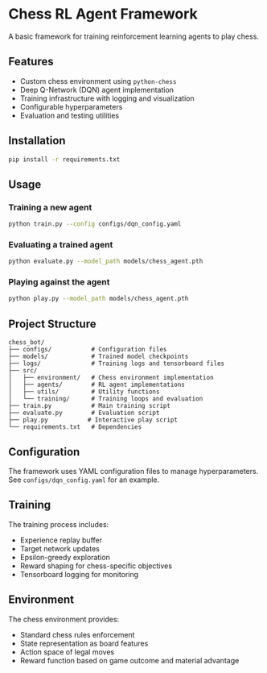 # Chess RL Agent Framework

A basic framework for training reinforcement learning agents to play chess.

## Features

- Custom chess environment using `python-chess`
- Deep Q-Network (DQN) agent implementation
- Training infrastructure with logging and visualization
- Configurable hyperparameters
- Evaluation and testing utilities

## Installation

```bash
pip install -r requirements.txt
```

## Usage

### Training a new agent

```bash
python train.py --config configs/dqn_config.yaml
```

### Evaluating a trained agent

```bash
python evaluate.py --model_path models/chess_agent.pth
```

### Playing against the agent

```bash
python play.py --model_path models/chess_agent.pth
```

## Project Structure

```
chess_bot/
├── configs/           # Configuration files
├── models/            # Trained model checkpoints
├── logs/              # Training logs and tensorboard files
├── src/
│   ├── environment/   # Chess environment implementation
│   ├── agents/        # RL agent implementations
│   ├── utils/         # Utility functions
│   └── training/      # Training loops and evaluation
├── train.py           # Main training script
├── evaluate.py        # Evaluation script
├── play.py           # Interactive play script
└── requirements.txt   # Dependencies
```

## Configuration

The framework uses YAML configuration files to manage hyperparameters. See `configs/dqn_config.yaml` for an example.

## Training

The training process includes:
- Experience replay buffer
- Target network updates
- Epsilon-greedy exploration
- Reward shaping for chess-specific objectives
- Tensorboard logging for monitoring

## Environment

The chess environment provides:
- Standard chess rules enforcement
- State representation as board features
- Action space of legal moves
- Reward function based on game outcome and material advantage 